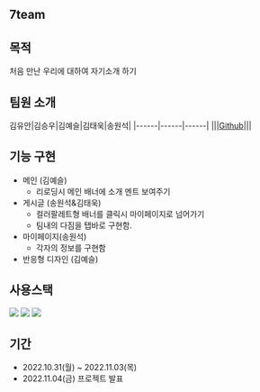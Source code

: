 ## 7team 

## 목적
처음 만난 우리에 대하여 자기소개 하기

## 팀원 소개
김유안|김승우|김예슬|김태욱|송원석|
|------|------|------|
|||[Github](https://github.com/2sel)|||

## 기능 구현
* 메인 (김예슬)
    - 리로딩시 메인 배너에 소개 멘트 보여주기
* 게시글 (송원석&김태욱)
    - 컬러팔레트형 배너를 클릭시 마이페이지로 넘어가기
    - 팀내의 다짐을 탭바로 구현함.
* 마이페이지(송원석)
    - 각자의 정보를 구현함
*  반응형 디자인 (김예슬)

## 사용스택
<div align="left">
	<img src="https://img.shields.io/badge/HTML5-E34F26?style=flat&logo=HTML5&logoColor=white" />
	<img src="https://img.shields.io/badge/CSS3-1572B6?style=flat&logo=CSS3&logoColor=white" />
	<img src="https://img.shields.io/badge/Javascript-F7DF1E?style=flat&logo=Javascript&logoColor=black" />
</div>

## 기간
* 2022.10.31(월) ~ 2022.11.03(목)
* 2022.11.04(금) 프로젝트 발표

